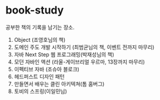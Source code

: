 # book-study
공부한 책의 기록을 남기는 장소.
1. Object (조영호님의 책)
2. 도메인 주도 개발 시작하기 (최범균님의 책, 이벤트 전까지 마무리)
3. 자바 Next Step 웹 프로그래밍(박재성님의 책)
4. 모던 자바인 액션 (라울-게이브리얼 우르마, 13장까지 마무리)
5. 이펙티브 자바 (조슈아 블로크)
6. 헤드퍼스트 디자인 패턴
7. 만들면서 배우는 클린 아키텍쳐(톰 홈버그)
8. 토비의 스프링(이일민님)
